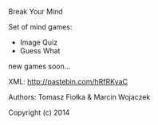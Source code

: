 Break Your Mind

Set of mind games:
 - Image Quiz
 - Guess What

new games soon...

XML: http://pastebin.com/hRfRKyaC

Authors:
Tomasz Fiołka & Marcin Wojaczek

Copyright (c) 2014
